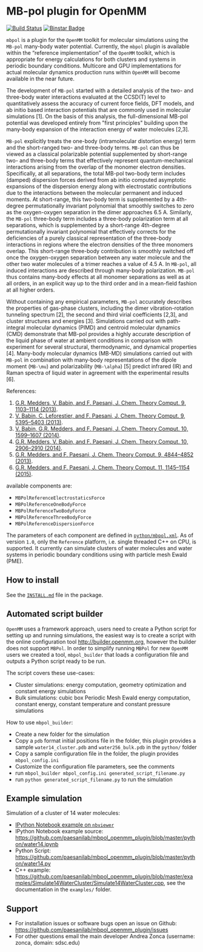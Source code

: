 MB-pol plugin for OpenMM
=======================

[![Build Status](https://travis-ci.org/paesanilab/mbpol_openmm_plugin.svg?branch=master)](https://travis-ci.org/paesanilab/mbpol_openmm_plugin)
[![Binstar Badge](https://binstar.org/paesanilab/mbpol/badges/version.svg)](https://binstar.org/paesanilab/mbpol)

`mbpol` is a plugin for the `OpenMM` toolkit for molecular simulations using the `MB-pol` many-body water potential. Currently, the `mbpol` plugin is available within the “reference implementation” of the `OpenMM` toolkit, which is appropriate for energy calculations for both clusters and systems in periodic boundary conditions. Multicore and GPU implementations for actual molecular dynamics production runs within `OpenMM` will become available in the near future.

The development of `MB-pol` started with a detailed analysis of the two- and three-body water interactions evaluated at the CCSD(T) level to quantitatively assess the accuracy of current force fields, DFT models, and ab initio based interaction potentials that are commonly used in molecular simulations [1]. On the basis of this analysis, the full-dimensional MB-pol  potential was developed entirely from "first principles" building upon the many-body expansion of the interaction energy of water molecules [2,3]. 

`MB-pol` explicitly treats the one-body (intramolecular distortion energy) term and the short-ranged two- and three-body terms. `MB-pol` can thus be viewed as a classical polarizable potential supplemented by short-range two- and three-body terms that effectively represent quantum-mechanical interactions arising from the overlap of the monomer electron densities. Specifically, at all separations, the total MB-pol two-body term includes (damped) dispersion forces derived from ab initio computed asymptotic expansions of the dispersion energy along with electrostatic contributions due to the interactions between the molecular permanent and induced moments. At short-range, this two-body term is supplemented by a 4th-degree permutationally invariant polynomial that smoothly switches to zero as the oxygen-oxygen separation in the dimer approaches 6.5 A. Similarly, the `MB-pol` three-body term includes a three-body polarization term at all separations, which is supplemented by a short-range 4th-degree permutationally invariant polynomial that effectively corrects for the deficiencies of a purely classical representation of the three-body interactions in regions where the electron densities of the three monomers overlap. This short-range three-body contribution is smoothly switched off once the oxygen-oxygen separation between any water molecule and the other two water molecules of a trimer reaches a value of 4.5 A. In `MB-pol`, all induced interactions are described through many-body polarization. `MB-pol` thus contains many-body effects at all monomer separations as well as at all orders, in an explicit way up to the third order and in a mean-field fashion at all higher orders. 

Without containing any empirical parameters, `MB-pol` accurately describes the properties of gas-phase clusters, including the dimer vibration-rotation tunneling spectrum  [2], the second and third virial coefficients [2,3], and cluster structures and energies [3]. Simulations carried out with path-integral molecular dynamics (PIMD) and centroid molecular dynamics (CMD) demonstrate that MB-pol provides a highly accurate description of the liquid phase of water at ambient conditions in comparison with experiment for several structural, thermodynamic, and dynamical properties [4]. Many-body molecular dynamics (MB-MD) simulations carried out with `MB-pol` in combination with many-body representations of the dipole moment (`MB-\mu`) and polarizability (`MB-\alpha`) [5] predict infrared (IR) and Raman spectra of liquid water in agreement with the experimental results [6].


References:

1. [G.R. Medders, V. Babin, and F. Paesani, J. Chem. Theory Comput. 9, 1103–1114 (2013)](http://pubs.acs.org/doi/abs/10.1021/ct300913g).
2. [V. Babin, C. Leforestier, and F. Paesani, J. Chem. Theory Comput. 9, 5395–5403 (2013)](http://pubs.acs.org/doi/abs/10.1021/ct400863t).
3. [V. Babin, G.R. Medders, and F. Paesani, J. Chem. Theory Comput. 10, 1599–1607 (2014)](http://pubs.acs.org/doi/abs/10.1021/ct500079y).
4. [G.R. Medders, V. Babin, and F. Paesani, J. Chem. Theory Comput. 10, 2906–2910 (2014)](http://pubs.acs.org/doi/abs/10.1021/ct5004115).
5. [G.R. Medders, and F. Paesani, J. Chem. Theory Comput. 9, 4844–4852 (2013)](http://pubs.acs.org/doi/abs/10.1021/ct400696d).
6. [G.R. Medders, and F. Paesani, J. Chem. Theory Comput. 11, 1145–1154 (2015)](http://pubs.acs.org/doi/abs/10.1021/ct501131j).


available components are:

* `MBPolReferenceElectrostaticsForce`
* `MBPolReferenceOneBodyForce`
* `MBPolReferenceTwoBodyForce`
* `MBPolReferenceThreeBodyForce`
* `MBPolReferenceDispersionForce`

The parameters of each component are defined in [`python/mbpol.xml`](https://github.com/paesanilab/mbpol_openmm_plugin/blob/master/python/mbpol.xml).
As of version `1.0`, only the `Reference` platform, i.e. single threaded C++ on CPU, is supported. It currently can simulate clusters of water molecules and water systems in periodic boundary conditions using with particle mesh Ewald (PME).

## How to install

See the [`INSTALL.md`](https://github.com/paesanilab/mbpol_openmm_plugin/blob/master/INSTALL.md) file in the package.

## Automated script builder

`OpenMM` uses a framework approach, users need to create a Python script for setting up and running simulations, the easiest way is to create a script with the online configuration tool <http://builder.openmm.org>, however the builder does not support `MBPol`.
In order to simplify running `MBPol` for new `OpenMM` users we created a tool, `mbpol_builder` that loads a configuration file and outputs a Python script ready to be run.

The script covers these use-cases:

* Cluster simulations: energy computation, geometry optimization and constant energy simulations
* Bulk simulations: cubic box Periodic Mesh Ewald energy computation, constant energy, constant temperature and constant pressure simulations

How to use `mbpol_builder`:

* Create a new folder for the simulation
* Copy a `pdb` format initial positions file in the folder, this plugin provides a sample `water14_cluster.pdb` and `water256_bulk.pdb` in the `python/` folder
* Copy a sample configuration file in the folder, the plugin provides `mbpol_config.ini`
* Customize the configuration file parameters, see the comments
* run `mbpol_builder mbpol_config.ini generated_script_filename.py`
* run `python generated_script_filename.py` to run the simulation

## Example simulation

Simulation of a cluster of 14 water molecules:

* [IPython Notebook example on `nbviewer`](http://nbviewer.ipython.org/gist/zonca/54c7040c1cf3f583930f)
* IPython Notebook example source: <https://github.com/paesanilab/mbpol_openmm_plugin/blob/master/python/water14.ipynb>
* Python Script: <https://github.com/paesanilab/mbpol_openmm_plugin/blob/master/python/water14.py>
* C++ example:
  <https://github.com/paesanilab/mbpol_openmm_plugin/blob/master/examples/Simulate14WaterCluster/Simulate14WaterCluster.cpp>, see the documentation in the `examples/` folder.

## Support

* For installation issues or software bugs open an issue on Github: <https://github.com/paesanilab/mbpol_openmm_plugin/issues>
* For other questions email the main developer Andrea Zonca (username: zonca, domain: sdsc.edu)
